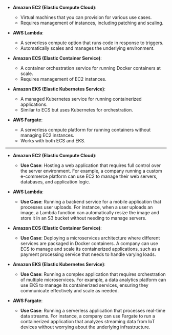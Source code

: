 - **Amazon EC2 (Elastic Compute Cloud)**: 
  - Virtual machines that you can provision for various use cases.
  - Requires management of instances, including patching and scaling.

- **AWS Lambda**: 
  - A serverless compute option that runs code in response to triggers.
  - Automatically scales and manages the underlying environment.

- **Amazon ECS (Elastic Container Service)**: 
  - A container orchestration service for running Docker containers at scale.
  - Requires management of EC2 instances.

- **Amazon EKS (Elastic Kubernetes Service)**: 
  - A managed Kubernetes service for running containerized applications.
  - Similar to ECS but uses Kubernetes for orchestration.

- **AWS Fargate**: 
  - A serverless compute platform for running containers without managing EC2 instances.
  - Works with both ECS and EKS.
---

- **Amazon EC2 (Elastic Compute Cloud)**:
  - **Use Case**: Hosting a web application that requires full control over the server environment. For example, a company running a custom e-commerce platform can use EC2 to manage their web servers, databases, and application logic.

- **AWS Lambda**:
  - **Use Case**: Running a backend service for a mobile application that processes user uploads. For instance, when a user uploads an image, a Lambda function can automatically resize the image and store it in an S3 bucket without needing to manage servers.

- **Amazon ECS (Elastic Container Service)**:
  - **Use Case**: Deploying a microservices architecture where different services are packaged in Docker containers. A company can use ECS to manage and scale its containerized applications, such as a payment processing service that needs to handle varying loads.

- **Amazon EKS (Elastic Kubernetes Service)**:
  - **Use Case**: Running a complex application that requires orchestration of multiple microservices. For example, a data analytics platform can use EKS to manage its containerized services, ensuring they communicate effectively and scale as needed.

- **AWS Fargate**:
  - **Use Case**: Running a serverless application that processes real-time data streams. For instance, a company can use Fargate to run a containerized application that analyzes streaming data from IoT devices without worrying about the underlying infrastructure.
